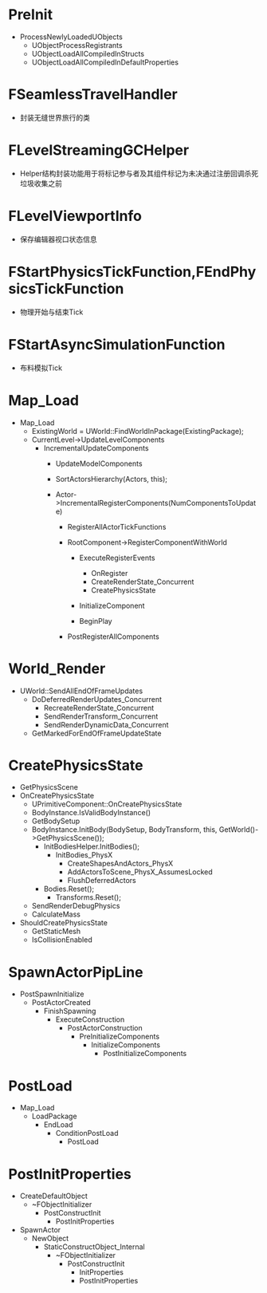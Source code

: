 
# PreInit
- ProcessNewlyLoadedUObjects
  - UObjectProcessRegistrants
  - UObjectLoadAllCompiledInStructs
  - UObjectLoadAllCompiledInDefaultProperties

# FSeamlessTravelHandler
- 封装无缝世界旅行的类
# FLevelStreamingGCHelper
- Helper结构封装功能用于将标记参与者及其组件标记为未决通过注册回调杀死垃圾收集之前

# FLevelViewportInfo
- 保存编辑器视口状态信息
# FStartPhysicsTickFunction,FEndPhysicsTickFunction
- 物理开始与结束Tick
# FStartAsyncSimulationFunction
- 布料模拟Tick
# Map_Load
- Map_Load
  - ExistingWorld = UWorld::FindWorldInPackage(ExistingPackage);
  - CurrentLevel->UpdateLevelComponents
    - IncrementalUpdateComponents
      - UpdateModelComponents
      - SortActorsHierarchy(Actors, this);

      - Actor->IncrementalRegisterComponents(NumComponentsToUpdate)
        - RegisterAllActorTickFunctions

        - RootComponent->RegisterComponentWithWorld
          - ExecuteRegisterEvents
            - OnRegister
            - CreateRenderState_Concurrent
            - CreatePhysicsState

          - InitializeComponent
          - BeginPlay
        - PostRegisterAllComponents


# World_Render
- UWorld::SendAllEndOfFrameUpdates
  - DoDeferredRenderUpdates_Concurrent
    - RecreateRenderState_Concurrent
    - SendRenderTransform_Concurrent
    - SendRenderDynamicData_Concurrent
  - GetMarkedForEndOfFrameUpdateState



# CreatePhysicsState
- GetPhysicsScene
- OnCreatePhysicsState
  -  UPrimitiveComponent::OnCreatePhysicsState
    - BodyInstance.IsValidBodyInstance()
    - GetBodySetup
    - BodyInstance.InitBody(BodySetup, BodyTransform, this, GetWorld()->GetPhysicsScene());
      - InitBodiesHelper.InitBodies();
        - InitBodies_PhysX
          - CreateShapesAndActors_PhysX
          - AddActorsToScene_PhysX_AssumesLocked
          - FlushDeferredActors
      - Bodies.Reset();
	    - Transforms.Reset();
    - SendRenderDebugPhysics
    - CalculateMass
- ShouldCreatePhysicsState
  - GetStaticMesh
  - IsCollisionEnabled



# SpawnActorPipLine
- PostSpawnInitialize
  - PostActorCreated
    - FinishSpawning
      - ExecuteConstruction
        - PostActorConstruction
          - PreInitializeComponents
            - InitializeComponents
              - PostInitializeComponents



# PostLoad
- Map_Load
  - LoadPackage
    - EndLoad
      - ConditionPostLoad
        - PostLoad

# PostInitProperties
- CreateDefaultObject
  - ~FObjectInitializer
    - PostConstructInit
      - PostInitProperties
- SpawnActor
  - NewObject
    - StaticConstructObject_Internal
      - ~FObjectInitializer
        - PostConstructInit
          - InitProperties
          - PostInitProperties

